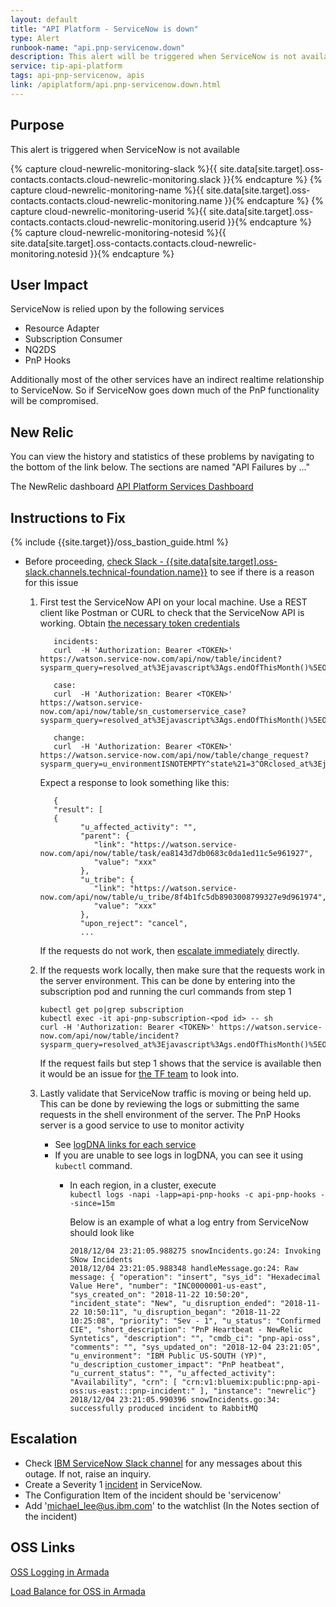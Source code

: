 ```yaml
---
layout: default
title: "API Platform - ServiceNow is down"
type: Alert
runbook-name: "api.pnp-servicenow.down"
description: This alert will be triggered when ServiceNow is not available
service: tip-api-platform
tags: api-pnp-servicenow, apis
link: /apiplatform/api.pnp-servicenow.down.html
---
```



## Purpose
This alert is triggered when ServiceNow is not available

{% capture cloud-newrelic-monitoring-slack %}{{ site.data[site.target].oss-contacts.contacts.cloud-newrelic-monitoring.slack }}{% endcapture %}
{% capture cloud-newrelic-monitoring-name %}{{ site.data[site.target].oss-contacts.contacts.cloud-newrelic-monitoring.name }}{% endcapture %}
{% capture cloud-newrelic-monitoring-userid %}{{ site.data[site.target].oss-contacts.contacts.cloud-newrelic-monitoring.userid }}{% endcapture %}
{% capture cloud-newrelic-monitoring-notesid %}{{ site.data[site.target].oss-contacts.contacts.cloud-newrelic-monitoring.notesid }}{% endcapture %}

## User Impact
ServiceNow is relied upon by the following services
   - Resource Adapter
   - Subscription Consumer
   - NQ2DS
   - PnP Hooks

Additionally most of the other services have an indirect realtime relationship to ServiceNow.  So if ServiceNow goes down much of the PnP functionality will be compromised.

## New Relic
You can view the history and statistics of these problems by navigating to the bottom of the link below.   The sections are named "API Failures by ..."

The NewRelic dashboard [API Platform Services Dashboard]({{site.data[site.target].oss-apiplatform.links.new-relic-insight.link}}/accounts/1926897/dashboards/759503?filters=%255B%257B%2522key%2522%253A%2522monitorName%2522%252C%2522value%2522%253A%2522resource-adapter%2522%252C%2522like%2522%253Atrue%257D%255D)


## Instructions to Fix

{% include {{site.target}}/oss_bastion_guide.html %}

- Before proceeding, [check Slack - {{site.data[site.target].oss-slack.channels.technical-foundation.name}}]({{site.data[site.target].oss-slack.channels.technical-foundation.link}}) to see if there is a reason for this issue

   1. First test the ServiceNow API on your local machine. Use a REST client like Postman or CURL to check that the ServiceNow API is working. Obtain [the necessary token credentials]({{site.baseurl}}/docs/runbooks/apiplatform/ibm/API_PnP_credentials.html)
      ```
         incidents:
         curl  -H 'Authorization: Bearer <TOKEN>' https://watson.service-now.com/api/now/table/incident?sysparm_query=resolved_at%3Ejavascript%3Ags.endOfThisMonth()%5EORresolved_atISEMPTY&sysparm_limit=1  

         case:
         curl  -H 'Authorization: Bearer <TOKEN>' https://watson.service-now.com/api/now/table/sn_customerservice_case?sysparm_query=resolved_at%3Ejavascript%3Ags.endOfThisMonth()%5EORresolved_atISEMPTY&sysparm_limit=1

         change:
         curl  -H 'Authorization: Bearer <TOKEN>' https://watson.service-now.com/api/now/table/change_request?sysparm_query=u_environmentISNOTEMPTY^state%21=3^ORclosed_at%3Ejavascript:gs.beginningOfLast30Days%28%29^u_outage_duration%3Ejavascript:gs.getDurationDate%28%270%200:0:0%27%29&sysparm_offset=0&sysparm_limit=1
      ```

         Expect a response to look something like this:
         ```
            {
            "result": [
            {
                  "u_affected_activity": "",
                  "parent": {
                     "link": "https://watson.service-now.com/api/now/table/task/ea8143d7db0683c0da1ed11c5e961927",
                     "value": "xxx"
                  },
                  "u_tribe": {
                     "link": "https://watson.service-now.com/api/now/table/u_tribe/8f4b1fc5db8903008799327e9d961974",
                     "value": "xxx"
                  },
                  "upon_reject": "cancel",
                  ...

        ```        

      If the requests do not work, then [escalate immediately]({{site.baseurl}}/docs/runbooks/apiplatform/api.pnp-servicenow.down.html#escalation) directly.

   2. If the requests work locally, then make sure that the requests work in the server environment. This can be done by entering into the subscription pod and running the curl commands from step 1

        ```
        kubectl get po|grep subscription
        kubectl exec -it api-pnp-subscription-<pod id> -- sh
        curl -H 'Authorization: Bearer <TOKEN>' https://watson.service-now.com/api/now/table/incident?sysparm_query=resolved_at%3Ejavascript%3Ags.endOfThisMonth()%5EORresolved_atISEMPTY&sysparm_limit=1
        ```       
      If the request fails but step 1 shows that the service is available then it would be an issue for [the TF team]({{site.baseurl}}/docs/runbooks/apiplatform/ibm/Contact_Technical_Foundation.html) to look into.

   3. Lastly validate that ServiceNow traffic is moving or being held up.  This can be done by reviewing the logs or submitting the same requests in the shell environment of the server.   The PnP Hooks server is a good service to use to monitor activity

      - See [logDNA links for each service]({{site.baseurl}}/docs/runbooks/apiplatform/ibm/PNP_logDNA_links.html)
      - If you are unable to see logs in logDNA, you can see it using `kubectl` command.
         - In each region, in a cluster, execute  
            `kubectl logs -napi -lapp=api-pnp-hooks -c api-pnp-hooks --since=15m`  
            
            Below is an example of what a log entry from ServiceNow should look like
            ```
            2018/12/04 23:21:05.988275 snowIncidents.go:24: Invoking SNow Incidents
            2018/12/04 23:21:05.988348 handleMessage.go:24: Raw message: { "operation": "insert", "sys_id": "Hexadecimal Value Here", "number": "INC0000001-us-east", "sys_created_on": "2018-11-22 10:50:20", "incident_state": "New", "u_disruption_ended": "2018-11-22 10:50:11", "u_disruption_began": "2018-11-22 10:25:08", "priority": "Sev - 1", "u_status": "Confirmed CIE", "short_description": "PnP Heartbeat - NewRelic Syntetics", "description": "", "cmdb_ci": "pnp-api-oss", "comments": "", "sys_updated_on": "2018-12-04 23:21:05", "u_environment": "IBM Public US-SOUTH (YP)", "u_description_customer_impact": "PnP heatbeat", "u_current_status": "", "u_affected_activity": "Availability", "crn": [ "crn:v1:bluemix:public:pnp-api-oss:us-east:::pnp-incident:" ], "instance": "newrelic"}
            2018/12/04 23:21:05.990396 snowIncidents.go:34: successfully produced incident to RabbitMQ
            ```


## Escalation
  - Check [IBM ServiceNow Slack channel]({{site.data[site.target].oss-slack.channels.velocity-config.link}}) for any messages about this outage.  If not, raise an inquiry.
  - Create a Severity 1 [incident](https://watson.service-now.com/nav_to.do?uri=%2Fincident.do%3Fsys_id%3D-1%26sysparm_query%3Dactive%3Dtrue%26sysparm_stack%3Dincident_list.do%3Fsysparm_query%3Dactive%3Dtrue) in ServiceNow.
   - The Configuration Item of the incident should be 'servicenow'
   - Add 'michael_lee@us.ibm.com' to the watchlist (In the Notes section of the incident)


## OSS Links

[OSS Logging in Armada]({{site.data[site.target].oss-apiplatform.links.oss-logging-armada.link}})

[Load Balance for OSS in Armada]({{site.data[site.target].oss-apiplatform.links.oss-lb-armada.link}})
